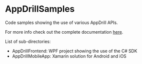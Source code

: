 # AppDrillSamples
Code samples showing the use of various AppDrill APIs.

For more info check out the complete documentation [here](https://appdrill.github.io/).

List of sub-directories:
* AppDrillFrontend: WPF project showing the use of the C# SDK
* AppDrillMobileApp: Xamarin solution for Android and iOS
